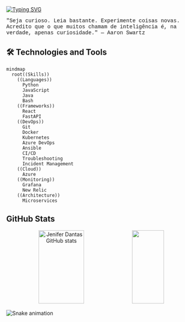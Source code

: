 <a href="https://git.io/typing-svg">
  <img src="https://readme-typing-svg.herokuapp.com/?color=800080&size=30&center=true&vCenter=true&width=1000&lines=Hello,+World!+🖖;I+am+Jeni,+Be+Welcome+to+my+GitHub!+👩‍💻" alt="Typing SVG">
</a>

<p style="font-family: 'Courier New', Courier, monospace;">"Seja curioso. Leia bastante. Experimente coisas novas. Acredito que o que muitos chamam de inteligência é, na verdade, apenas curiosidade." — Aaron Swartz</p>

## 🛠️ Technologies and Tools

```mermaid
mindmap
  root((Skills))
    ((Languages))
      Python
      JavaScript
      Java
      Bash
    ((Frameworks))
      React
      FastAPI
    ((DevOps))
      Git
      Docker
      Kubernetes
      Azure DevOps
      Ansible
      CI/CD
      Troubleshooting
      Incident Management
    ((Cloud))
      Azure
    ((Monitoring))
      Grafana
      New Relic
    ((Architecture))
      Microservices

```

## GitHub Stats <br>
<div align="center">  
  <img width="49%" height="195px" src="https://github-readme-stats.vercel.app/api?username=JeniDantas&show_icons=true&count_private=true&hide_border=true&title_color=8A2BE2&icon_color=8A2BE2&text_color=FFFFFF&bg_color=0d1117" alt="Jenifer Dantas GitHub stats" /> 
  <img width="41%" height="195px" src="https://github-readme-stats.vercel.app/api/top-langs/?username=JeniDantas&layout=compact&hide_border=true&title_color=8A2BE2&text_color=FFFFFF&bg_color=0d1117" />
</div>
  
![Snake animation](https://github.com/danielbped/danielbped/blob/output/github-contribution-grid-snake.svg)
